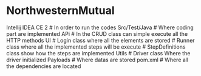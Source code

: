 # NorthwesternMutual


Intellij IDEA CE 2    # In order to run the codes 
Src/Test/Java         # Where coding part are implemented 
APi                   # In the CRUD class can simple execute all the HTTP methods 
UI                    # Login class where all the elements are stored
                      # Runner class where all the implemented steps will be execute 
                      # StepDefinitions class show how the steps are implemented
Utils                 # Driver class Where the driver initialized 
Payloads              # Where  datas are stored 
pom.xml               # Where all the dependencies are located 



